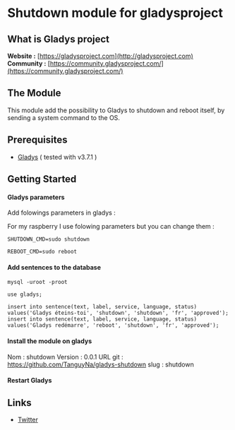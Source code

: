 Shutdown module for gladysproject
=======================


What is Gladys project
-------------

**Website :** [https://gladysproject.com](http://gladysproject.com) <br>
**Community :** [https://community.gladysproject.com/](https://community.gladysproject.com/)


The Module
-------------

This module add the possibility to Gladys to shutdown and reboot itself, by sending a system command to the OS.

Prerequisites
-------------

- [Gladys](http://gladysproject.com) ( tested with v3.7.1 )

 
Getting Started
---------------
#### Gladys parameters

Add folowings parameters in gladys :

For my raspberry I use folowing parameters but you can change them :
```
SHUTDOWN_CMD=sudo shutdown
```

```
REBOOT_CMD=sudo reboot
```


#### Add sentences to the database

```
mysql -uroot -proot
```

```
use gladys;
```

```
insert into sentence(text, label, service, language, status) values('Gladys éteins-toi', 'shutdown', 'shutdown', 'fr', 'approved');
insert into sentence(text, label, service, language, status) values('Gladys redémarre', 'reboot', 'shutdown', 'fr', 'approved');
```

#### Install the module on gladys

Nom : shutdown 
Version : 0.0.1 
URL git : https://github.com/TanguyNa/gladys-shutdown
slug : shutdown


#### Restart Gladys


####

Links
-------------

- [Twitter](https://twitter.com/TanguyNa)
